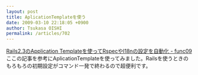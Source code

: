 ```yaml
---
layout: post
title: AplicationTemplateを使う
date: 2009-03-10 22:18:05 +0900
author: Tsukasa OISHI
permalink: /articles/702
---
```


[Rails2.3のApplication Templateを使ってRspecやI18nの設定を自動化 - func09](http://www.func09.com/wordpress/archives/447)
ここの記事を参考にAplicationTemplateを使ってみました。Railsを使うときのもろもろの初期設定がコマンド一発で終わるので超便利です。

